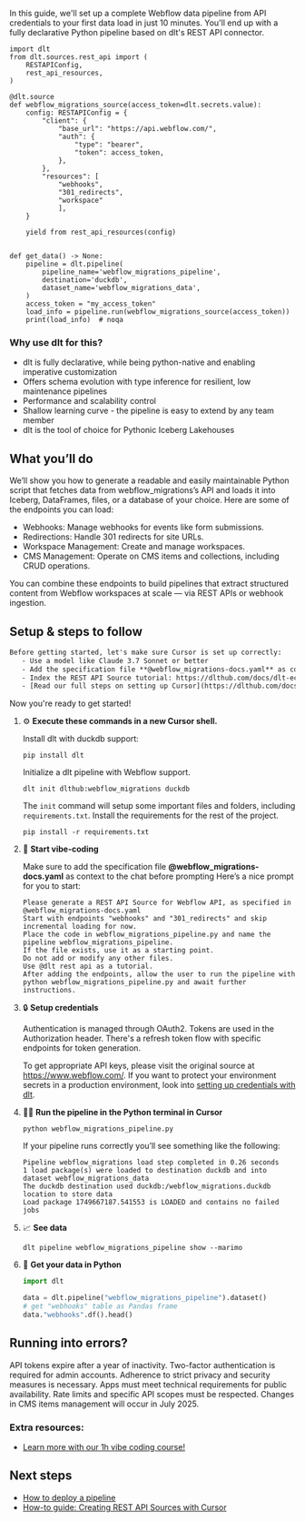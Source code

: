 In this guide, we'll set up a complete Webflow data pipeline from API credentials to your first data load in just 10 minutes. You'll end up with a fully declarative Python pipeline based on dlt's REST API connector.

```python-outcome
import dlt
from dlt.sources.rest_api import (
    RESTAPIConfig,
    rest_api_resources,
)

@dlt.source
def webflow_migrations_source(access_token=dlt.secrets.value):
    config: RESTAPIConfig = {
        "client": {
            "base_url": "https://api.webflow.com/",
            "auth": {
                "type": "bearer",
                "token": access_token,
            },
        },
        "resources": [
            "webhooks",
            "301_redirects",
            "workspace"
            ],
    }

    yield from rest_api_resources(config)


def get_data() -> None:
    pipeline = dlt.pipeline(
        pipeline_name='webflow_migrations_pipeline',
        destination='duckdb',
        dataset_name='webflow_migrations_data', 
    )
    access_token = "my_access_token"
    load_info = pipeline.run(webflow_migrations_source(access_token))
    print(load_info)  # noqa
```

### Why use dlt for this?

- dlt is fully declarative, while being python-native and enabling imperative customization
- Offers schema evolution with type inference for resilient, low maintenance pipelines
- Performance and scalability control
- Shallow learning curve - the pipeline is easy to extend by any team member
- dlt is the tool of choice for Pythonic Iceberg Lakehouses

## What you’ll do

We’ll show you how to generate a readable and easily maintainable Python script that fetches data from webflow_migrations’s API and loads it into Iceberg, DataFrames, files, or a database of your choice. Here are some of the endpoints you can load:

- Webhooks: Manage webhooks for events like form submissions.
- Redirections: Handle 301 redirects for site URLs.
- Workspace Management: Create and manage workspaces.
- CMS Management: Operate on CMS items and collections, including CRUD operations.

You can combine these endpoints to build pipelines that extract structured content from Webflow workspaces at scale — via REST APIs or webhook ingestion.

## Setup & steps to follow

```default
Before getting started, let's make sure Cursor is set up correctly:
   - Use a model like Claude 3.7 Sonnet or better
   - Add the specification file **@webflow_migrations-docs.yaml** as context
   - Index the REST API Source tutorial: https://dlthub.com/docs/dlt-ecosystem/verified-sources/rest_api/ and add it to context as **@dlt rest api**
   - [Read our full steps on setting up Cursor](https://dlthub.com/docs/dlt-ecosystem/llm-tooling/cursor-restapi#23-configuring-cursor-with-documentation)
```

Now you're ready to get started! 

1. ⚙️ **Execute these commands in a new Cursor shell.**
    
    Install dlt with duckdb support:
    ```shell
    pip install dlt
    ```

    Initialize a dlt pipeline with Webflow support.
    ```shell
    dlt init dlthub:webflow_migrations duckdb
    ```

    The `init` command will setup some important files and folders, including `requirements.txt`. Install the requirements for the rest of the project.
    ```shell
    pip install -r requirements.txt
    ```
    
2. 🤠 **Start vibe-coding**
    
    Make sure to add the specification file **@webflow_migrations-docs.yaml** as context to the chat before prompting
    Here’s a nice prompt for you to start: 
    
    ```prompt
    Please generate a REST API Source for Webflow API, as specified in @webflow_migrations-docs.yaml 
    Start with endpoints "webhooks" and "301_redirects" and skip incremental loading for now. 
    Place the code in webflow_migrations_pipeline.py and name the pipeline webflow_migrations_pipeline. 
    If the file exists, use it as a starting point. 
    Do not add or modify any other files. 
    Use @dlt rest api as a tutorial. 
    After adding the endpoints, allow the user to run the pipeline with python webflow_migrations_pipeline.py and await further instructions.
    ```

    
3. 🔒 **Setup credentials** 
    
    Authentication is managed through OAuth2. Tokens are used in the Authorization header. There's a refresh token flow with specific endpoints for token generation.
    
    To get appropriate API keys, please visit the original source at https://www.webflow.com/.
    If you want to protect your environment secrets in a production environment, look into [setting up credentials with dlt](https://dlthub.com/docs/walkthroughs/add_credentials).
    
4. 🏃‍♀️ **Run the pipeline in the Python terminal in Cursor**
    
    ```shell
    python webflow_migrations_pipeline.py
    ```
    
    If your pipeline runs correctly you’ll see something like the following:
    
    ```shell
    Pipeline webflow_migrations load step completed in 0.26 seconds
    1 load package(s) were loaded to destination duckdb and into dataset webflow_migrations_data
    The duckdb destination used duckdb:/webflow_migrations.duckdb location to store data
    Load package 1749667187.541553 is LOADED and contains no failed jobs
    ```
    
5. 📈 **See data**
    
    ```shell
    dlt pipeline webflow_migrations_pipeline show --marimo
    ```
    
6. 🐍 **Get your data in Python**
    
    ```python
    import dlt

   data = dlt.pipeline("webflow_migrations_pipeline").dataset()
   # get "webhooks" table as Pandas frame
   data."webhooks".df().head()
    ```

## Running into errors?

API tokens expire after a year of inactivity. Two-factor authentication is required for admin accounts. Adherence to strict privacy and security measures is necessary. Apps must meet technical requirements for public availability. Rate limits and specific API scopes must be respected. Changes in CMS items management will occur in July 2025.

### Extra resources:

- [Learn more with our 1h vibe coding course!](https://www.youtube.com/watch?v=GGid70rnJuM)

## Next steps

- [How to deploy a pipeline](https://dlthub.com/docs/walkthroughs/deploy-a-pipeline)
- [How-to guide: Creating REST API Sources with Cursor](https://dlthub.com/docs/dlt-ecosystem/llm-tooling/cursor-restapi)